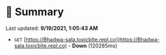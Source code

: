 # 📖 Summary
Last updated: **9/19/2021, 1:05:43 AM**

- `GET` [https://Bhadwa-sala.toxicblte.repl.co](https://Bhadwa-sala.toxicblte.repl.co) - **Down** (120285ms)
